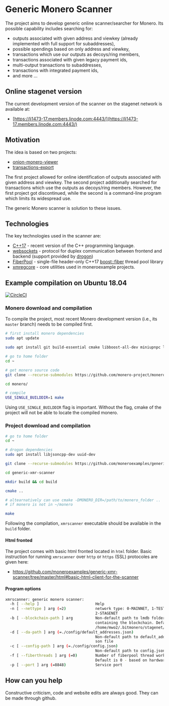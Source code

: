 # Generic Monero Scanner

The project aims to develop generic online scanner/searcher for Monero. Its possible capability includes searching for:

 - outputs associated with given address and viewkey (already implemented with full support for subaddresses),
 - possible spendings based on only address and viewkey,
 - transactions which use our outputs as decoys/ring members,
 - transactions associated with given legacy payment ids,
 - multi-output transactions to subaddresses,
 - transactions with integrated payment ids,
 - and more ...

## Online stagenet version

The current development version of the scanner on the stagenet network is available at:

 - [https://li1473-17.members.linode.com:4443/](https://li1473-17.members.linode.com:4443/)

## Motivation

The idea is based on two projects:

 - [onion-monero-viewer](https://github.com/moneroexamples/onion-monero-viewer)
 - [transactions-export](https://github.com/moneroexamples/transactions-export)

The first project allowed for online identification of outputs associated with 
given address and viewkey. The second project additionally
searched for transactions which use the outputs as decoys/ring members. 
However, the first project got discontinued, while the second is a
command-line program which limits its widespread use. 

The generic Monero scanner is solution to these issues.

## Technologies

The key technologies used in the scanner are:

- [C++17](https://en.wikipedia.org/wiki/C%2B%2B17) - recent version of the C++ programming language.
- [websockets](https://en.wikipedia.org/wiki/WebSocket) -  protocol for duplex communication between frontend and backend (support provided by [drogon](https://github.com/an-tao/drogon))
- [FiberPool](https://github.com/moneroexamples/fiberpool) - single-file header-only C++17 [boost::fiber](https://github.com/boostorg/fiber) thread pool library
- [xmregcore](https://github.com/moneroexamples/xmregcore) - core utilities used in moneroexample projects.

## Example compilation on Ubuntu 18.04

[![CircleCI](https://circleci.com/gh/moneroexamples/generic-xmr-scanner.svg?style=svg)](https://circleci.com/gh/moneroexamples/generic-xmr-scanner)

### Monero download and compilation

To compile the project, most recent Monero development version (i.e., its `master` branch)
needs to be compiled first. 

```bash
# first install monero dependencies
sudo apt update

sudo apt install git build-essential cmake libboost-all-dev miniupnpc libunbound-dev graphviz doxygen libunwind8-dev pkg-config libssl-dev libcurl4-openssl-dev libgtest-dev libreadline-dev libzmq3-dev libsodium-dev libhidapi-dev libhidapi-libusb0

# go to home folder
cd ~

# get monero source code
git clone --recurse-submodules https://github.com/monero-project/monero.git

cd monero/

# compile
USE_SINGLE_BUILDDIR=1 make
```

Using `USE_SINGLE_BUILDDIR` flag is important. Without the flag, cmake of the project
will not be able to locate the compiled monero.

### Project download and compilation

```bash
# go to home folder
cd ~

# drogon dependencies
sudo apt install libjsoncpp-dev uuid-dev

git clone --recurse-submodules https://github.com/moneroexamples/generic-xmr-scanner

cd generic-xmr-scanner

mkdir build && cd build

cmake ..

# altearnatively can use cmake -DMONERO_DIR=/path/to/monero_folder ..
# if monero is not in ~/monero

make
```

Following the compilation, `xmrscanner` executable should be available in the `build` folder.

#### Html fronted

The project comes with basic html fronted located in `html` folder. Basic instruction for running `xmrscanner` over `http` or `https` (SSL) protocoles are given here:

- https://github.com/moneroexamples/generic-xmr-scanner/tree/master/html#basic-html-client-for-the-scanner

#### Program options

```bash
xmrscanner: generic monero scanner:
  -h [ --help ]                         Help
  -n [ --nettype ] arg (=2)             network type: 0-MAINNET, 1-TESTNET, 
                                        2-STAGENET
  -b [ --blockchain-path ] arg          Non-default path to lmdb folder 
                                        containing the blockchain. Default is 
                                        /home/mwo2/.bitmonero/stagenet/lmdb
  -d [ --da-path ] arg (=./config/default_addresses.json)
                                        Non-default path to default_addresses.j
                                        son file
  -c [ --config-path ] arg (=./config/config.json)
                                        Non-default path to config.json file
  -f [ --fiberthreads ] arg (=0)        Number of fiberpool thread workers. 
                                        Default is 0 - based on hardware
  -p [ --port ] arg (=8848)             Service port
```

## How can you help

Constructive criticism, code and website edits are always good. They can be made through github.
